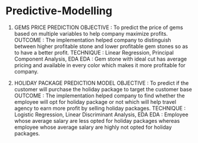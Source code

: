 # Predictive-Modelling

1.	GEMS PRICE PREDICTION 
OBJECTIVE : To predict the price of gems based on multiple variables to help company maximize profits. 
OUTCOME : The implementation helped company to distinguish between higher profitable stone and lower profitable gem stones so as to have a better profit.
TECHNIQUE : Linear Regression, Principal Component Analysis, EDA
EDA : Gem stone with ideal cut has average pricing and available in every color which makes it more profitable for company.

2.	HOLIDAY PACKAGE PREDICTION MODEL 
OBJECTIVE : To predict if the customer will purchase the holiday package to target the customer base 
OUTCOME : The implementation helped company to find whether the employee will opt for holiday package or not which will help travel agency to earn more profit by selling holiday packages.
TECHNIQUE : Logistic Regression, Linear Discriminant Analysis, EDA
EDA : Employee whose average salary are less opted for holiday packages whereas employee whose average salary are highly not opted for holiday packages.
